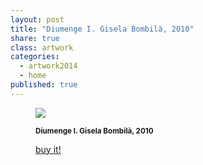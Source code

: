 ```yaml
---
layout: post
title: "Diumenge I. Gisela Bombilà, 2010"
share: true
class: artwork
categories:
  - artwork2014
  - home
published: true
---
```


<figure class="text-center">
	<img src="http://www.inpocketart.com/wp-content/uploads/2014/07/diumenge-I-gisela-bombila-2010-watermark.jpg">
	<figcaption>
		<p><small><strong>Diumenge I. Gisela Bombilà, 2010</strong></small></p>
		<p><a href="http://www.inpocketart.com/product/diumenge-i-gisela-bombila-2010/" class="btn btn-primary btn-lg"><i class="fa fa-credit-card"></i> buy it!</a></p>
	</figcaption>
</figure>